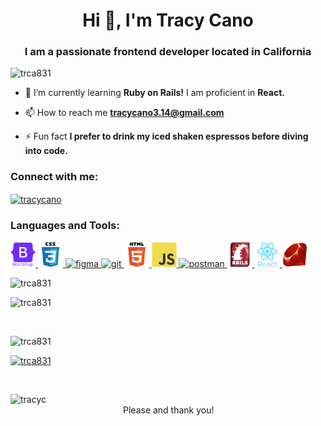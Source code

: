 <h1 align="center">Hi 👋, I'm Tracy Cano </h1>
<h3 align="center"> I am a passionate frontend developer located in California</h3>

<p align="left"> <img src="https://komarev.com/ghpvc/?username=trca831&label=Profile%20views&color=0e75b6&style=flat" alt="trca831" /> </p>

- 🌱 I’m currently learning **Ruby on Rails!** I am proficient in **React.**

- 📫 How to reach me **tracycano3.14@gmail.com**

- ⚡ Fun fact **I prefer to drink my iced shaken espressos before diving into code.**

<h3 align="left">Connect with me:</h3>
<p align="left">
<a href="https://linkedin.com/in/tracycano" target="blank"><img align="center" src="https://raw.githubusercontent.com/rahuldkjain/github-profile-readme-generator/master/src/images/icons/Social/linked-in-alt.svg" alt="tracycano" height="30" width="40" /></a>
</p>

<h3 align="left">Languages and Tools:</h3>

<p align="left"> <a href="https://getbootstrap.com" target="_blank" rel="noreferrer"> <img src="https://raw.githubusercontent.com/devicons/devicon/master/icons/bootstrap/bootstrap-plain-wordmark.svg" alt="bootstrap" width="40" height="40"/> </a> <a href="https://www.w3schools.com/css/" target="_blank" rel="noreferrer"> <img src="https://raw.githubusercontent.com/devicons/devicon/master/icons/css3/css3-original-wordmark.svg" alt="css3" width="40" height="40"/> </a> <a href="https://www.figma.com/" target="_blank" rel="noreferrer"> <img src="https://www.vectorlogo.zone/logos/figma/figma-icon.svg" alt="figma" width="40" height="40"/> </a> <a href="https://git-scm.com/" target="_blank" rel="noreferrer"> <img src="https://www.vectorlogo.zone/logos/git-scm/git-scm-icon.svg" alt="git" width="40" height="40"/> </a> <a href="https://www.w3.org/html/" target="_blank" rel="noreferrer"> <img src="https://raw.githubusercontent.com/devicons/devicon/master/icons/html5/html5-original-wordmark.svg" alt="html5" width="40" height="40"/> </a> <a href="https://developer.mozilla.org/en-US/docs/Web/JavaScript" target="_blank" rel="noreferrer"> <img src="https://raw.githubusercontent.com/devicons/devicon/master/icons/javascript/javascript-original.svg" alt="javascript" width="40" height="40"/> </a> <a href="https://postman.com" target="_blank" rel="noreferrer"> <img src="https://www.vectorlogo.zone/logos/getpostman/getpostman-icon.svg" alt="postman" width="40" height="40"/> </a> <a href="https://rubyonrails.org" target="_blank" rel="noreferrer"> <img src="https://raw.githubusercontent.com/devicons/devicon/master/icons/rails/rails-original-wordmark.svg" alt="rails" width="40" height="40"/> </a> <a href="https://reactjs.org/" target="_blank" rel="noreferrer"> <img src="https://raw.githubusercontent.com/devicons/devicon/master/icons/react/react-original-wordmark.svg" alt="react" width="40" height="40"/> </a> <a href="https://www.ruby-lang.org/en/" target="_blank" rel="noreferrer"> <img src="https://raw.githubusercontent.com/devicons/devicon/master/icons/ruby/ruby-original.svg" alt="ruby" width="40" height="40"/> </a> </p>


<p><img align="left" src="https://github-readme-stats.vercel.app/api/top-langs?username=trca831&show_icons=true&locale=en&layout=compact&theme=dracula" alt="trca831" /></p>

<br>

<p>&nbsp;<img align="left" src="https://github-readme-stats.vercel.app/api?username=trca831&show_icons=true&locale=en&theme=dracula" alt="trca831" /></p>

<br>

<p><img align="left" src="https://github-readme-streak-stats.herokuapp.com/?user=trca831&theme=dracula" alt="trca831" /></p>

<br>

<p align="left"> <a href="https://github.com/ryo-ma/github-profile-trophy"><img src="https://github-profile-trophy.vercel.app/?username=trca831&theme=dracula" alt="trca831" /></a> </p>

<br>

<p><a href="https://www.buymeacoffee.com/tracyc"> <img align="left" src="https://cdn.buymeacoffee.com/buttons/v2/default-yellow.png" height="50" width="180" alt="tracyc" /></a></p> 
<br>
Please and thank you! 
